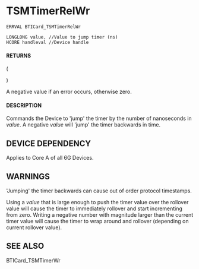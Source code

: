 # **TSMTimerRelWr**

```
ERRVAL BTICard_TSMTimerRelWr
```

```
LONGLONG value, //Value to jump timer (ns)
HCORE handleval //Device handle
```
#### **RETURNS**

(

)

A negative value if an error occurs, otherwise zero.

#### **DESCRIPTION**

Commands the Device to 'jump' the timer by the number of nanoseconds in *value*. A negative *value* will 'jump' the timer backwards in time.

## **DEVICE DEPENDENCY**

Applies to Core A of all 6G Devices.

## **WARNINGS**

'Jumping' the timer backwards can cause out of order protocol timestamps.

Using a *value* that is large enough to push the timer value over the rollover value will cause the timer to immediately rollover and start incrementing from zero. Writing a negative number with magnitude larger than the current timer value will cause the timer to wrap around and rollover (depending on current rollover value).

## **SEE ALSO**

BTICard\_TSMTimerWr